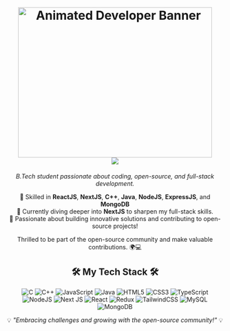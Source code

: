 <h1 align="center">
<img src="https://iili.io/JU1Yhg4.gif" alt="Animated Developer Banner" height="350" width="450"/>
<br>  <img src="https://readme-typing-svg.herokuapp.com/?font=Righteous&size=35&&&color=62dafc&center=true&vCenter=true&width=500&height=70&duration=2500&lines=Hi+There+!+;+I'm+Rishab+Bhardwaj+;" />
</h1><p align="center"> <em>B.Tech student passionate about coding, open-source, and full-stack development.</em> </p> <p align="center"> 🔹 Skilled in <b>ReactJS</b>, <b>NextJS</b>, <b>C++</b>, <b>Java</b>, <b>NodeJS</b>, <b>ExpressJS</b>, and <b>MongoDB</b> <br> 🔹 Currently diving deeper into <b>NextJS</b> to sharpen my full-stack skills. <br> 🔹 Passionate about building innovative solutions and contributing to open-source projects! </p>

<p align="center"> Thrilled to be part of the open-source community and make valuable contributions. 🌍💻 </p> <h2 align="center">🛠️ My Tech Stack 🛠️</h2> <p align="center"> <img src="https://img.shields.io/badge/c-%2300599C.svg?style=flat-square&logo=c&logoColor=white" alt="C"> <img src="https://img.shields.io/badge/c++-%2300599C.svg?style=flat-square&logo=c%2B%2B&logoColor=white" alt="C++"> <img src="https://img.shields.io/badge/javascript-%23323330.svg?style=flat-square&logo=javascript&logoColor=%23F7DF1E" alt="JavaScript"> <img src="https://img.shields.io/badge/java-%23ED8B00.svg?style=flat-square&logo=openjdk&logoColor=white" alt="Java"> <img src="https://img.shields.io/badge/html5-%23E34F26.svg?style=flat-square&logo=html5&logoColor=white" alt="HTML5"> <img src="https://img.shields.io/badge/css3-%231572B6.svg?style=flat-square&logo=css3&logoColor=white" alt="CSS3"> <img src="https://img.shields.io/badge/typescript-%23007ACC.svg?style=flat-square&logo=typescript&logoColor=white" alt="TypeScript"> <img src="https://img.shields.io/badge/node.js-6DA55F?style=flat-square&logo=node.js&logoColor=white" alt="NodeJS"> <img src="https://img.shields.io/badge/Next-black?style=flat-square&logo=next.js&logoColor=white" alt="Next JS"> <img src="https://img.shields.io/badge/react-%2320232a.svg?style=flat-square&logo=react&logoColor=%2361DAFB" alt="React"> <img src="https://img.shields.io/badge/redux-%23593d88.svg?style=flat-square&logo=redux&logoColor=white" alt="Redux"> <img src="https://img.shields.io/badge/tailwindcss-%2338B2AC.svg?style=flat-square&logo=tailwind-css&logoColor=white" alt="TailwindCSS"> <img src="https://img.shields.io/badge/mysql-4479A1.svg?style=flat-square&logo=mysql&logoColor=white" alt="MySQL"> <img src="https://img.shields.io/badge/MongoDB-%234ea94b.svg?style=flat-square&logo=mongodb&logoColor=white" alt="MongoDB"> </p> <p align="center"> 💡 <i>"Embracing challenges and growing with the open-source community!"</i> 💡 </p>

